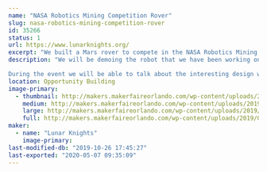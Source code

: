 ```yaml
---
name: "NASA Robotics Mining Competition Rover"
slug: nasa-robotics-mining-competition-rover
id: 35266
status: 1
url: https://www.lunarknights.org/
excerpt: "We built a Mars rover to compete in the NASA Robotics Mining Competition"
description: "We will be demoing the robot that we have been working on for the past year for the NASA Robotics Mining Competition. The robot is designed to traverse and mine the same soil simulant that NASA and builders of real extraterrestrial rovers use to test their robots that actually go to space. The robot is designed to be the closest you can get to a fully functional Mars Rover without actually going to Mars. 

During the event we will be able to talk about the interesting design work that our club has put into the robot, demonstrating prototype components that we 3D printed out of advanced filaments, and talking about what iterations we plan to implement leading up to when we compete in May."
location: Opportunity Building
image-primary:
  - thumbnail: http://makers.makerfaireorlando.com/wp-content/uploads/2019/07/Robot_Render-150x150.jpg
    medium: http://makers.makerfaireorlando.com/wp-content/uploads/2019/07/Robot_Render-300x219.jpg
    large: http://makers.makerfaireorlando.com/wp-content/uploads/2019/07/Robot_Render-1024x747.jpg
    full: http://makers.makerfaireorlando.com/wp-content/uploads/2019/07/Robot_Render.jpg
maker:
  - name: "Lunar Knights"
    image-primary: 
last-modified-db: "2019-10-26 17:45:27"
last-exported: "2020-05-07 09:35:09"
---
```

